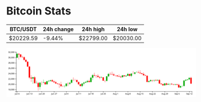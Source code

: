 # Bitcoin Stats

BTC/USDT|24h change|24h high|24h low|
|---|---|---|---|
|$20229.59|-9.44%|$22799.00|$20030.00|

<img src="./chart.svg">
